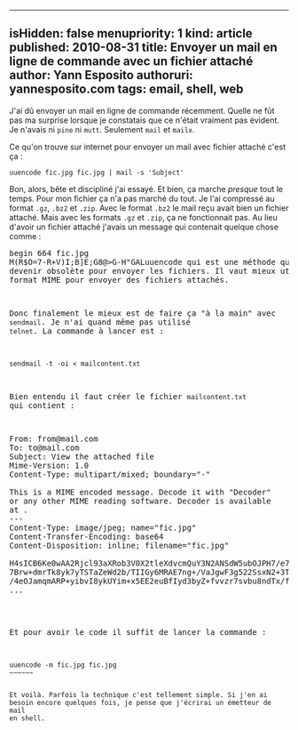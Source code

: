 -----
isHidden:       false
menupriority:   1
kind:           article
published: 2010-08-31
title: Envoyer un mail en ligne de commande avec un fichier attaché
author: Yann Esposito
authoruri: yannesposito.com
tags:  email, shell, web
-----

J'ai dû envoyer un mail en ligne de commande récemment. 
Quelle ne fût pas ma surprise lorsque je constatais que ce n'était vraiment pas évident.
Je n'avais ni `pine` ni `mutt`. Seulement `mail` et `mailx`.

Ce qu'on trouve sur internet pour envoyer un mail avec fichier attaché c'est ça :

~~~~~~ {.zsh}
uuencode fic.jpg fic.jpg | mail -s 'Subject'
~~~~~~

Bon, alors, bête et discipliné j'ai essayé. 
Et bien, ça marche _presque_ tout le temps. 
Pour mon fichier ça n'a pas marché du tout. 
Je l'ai compressé au format `.gz`, `.bz2` et `.zip`.
Avec le format `.bz2` le mail reçu avait bien un fichier attaché. 
Mais avec les formats `.gz` et `.zip`, ça ne fonctionnait pas. 
Au lieu d'avoir un fichier attaché j'avais un message qui contenait quelque chose comme :

<pre>
begin 664 fic.jpg
M(R$O=7-R+V)I;B]E;G8@>G-H"GAL<STD,0H*9F]R(&QI;F4@:6X@)"@\("1X
M;',@*0H@("`@9&-R/20H96-H;R`D;&EN92!\(&%W:R`M1EP[("=[<')I;G0@
...
M93U<(FUO='-<(CX\=F%L=64^/&ET96T@;F%M93U<(F-T>%]M8UPB/BD\=F%L
M=64O/B@\+VET96T^*2-<)#$\=F%L=64^)&ME>7=O<F1S/"]V86QU93Y<)#(C
end
</pre>

Pas très lisible. 
Après pas mal de recherche j'ai trouvé la solution.
Le problème c'est `uuencode` qui est une méthode qui devrait devenir obsolète pour envoyer les fichiers. 
Il vaut mieux utiliser le format MIME pour envoyer des fichiers attachés.

Donc finalement le mieux est de faire ça "à la main" avec `sendmail`.
Je n'ai quand même pas utilisé `telnet`.
La commande à lancer est :

~~~~~~ {.zsh}
sendmail -t -oi < mailcontent.txt
~~~~~~

Bien entendu il faut créer le fichier `mailcontent.txt` qui contient :

<pre>
From: from@mail.com
To: to@mail.com
Subject: View the attached file
Mime-Version: 1.0
Content-Type: multipart/mixed; boundary="-"

This is a MIME encoded message. Decode it with "Decoder"
or any other MIME reading software. Decoder is available
at <http://www.etresoft.com>.
---
Content-Type: image/jpeg; name="fic.jpg"
Content-Transfer-Encoding: base64
Content-Disposition: inline; filename="fic.jpg"

H4sICB6Ke0wAA2Rjcl93aXRob3V0X2tleXdvcmQuY3N2ANSdW5ubOJPH7/e7
7Brw+dmrTk8yk7yTSTaZeWd2b/TIIGy6MRAE7ng+/VaJgwF3g522SsxN2+3T
/4eOJamqmARP+yibvI8ykUYim+x5EE2euBfIyd3byZ+fvvzr7svbu8ndTx/f
...
</pre>

Et pour avoir le code il suffit de lancer la commande :

<code classs="zsh">
uuencode -m fic.jpg fic.jpg
~~~~~~

Et voilà. 
Parfois la technique c'est tellement simple.
Si j'en ai besoin encore quelques fois, je pense que j'écrirai un émetteur de mail en shell.
